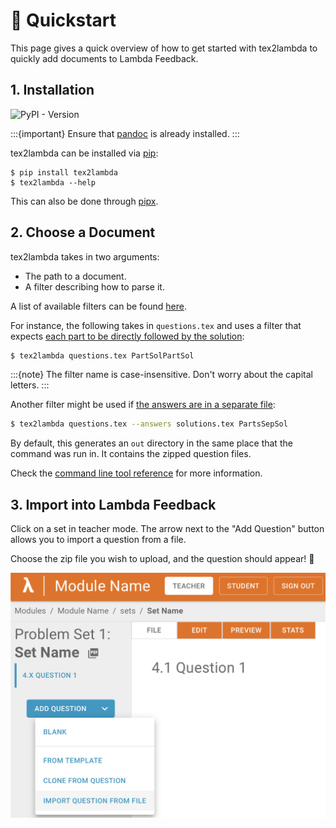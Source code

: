 # 🚀 Quickstart

This page gives a quick overview of how to get started with tex2lambda to quickly add documents to Lambda Feedback.

## 1. Installation

![PyPI - Version](https://img.shields.io/pypi/v/tex2lambda?logo=pypi&logoColor=white&color=blue)

:::{important}
Ensure that [pandoc](https://pandoc.org/installing.html) is already installed.
:::

tex2lambda can be installed via [pip](https://pip.pypa.io/en/stable/):

```shell
$ pip install tex2lambda
$ tex2lambda --help
```

This can also be done through [pipx](https://pypa.github.io/pipx/).

## 2. Choose a Document

tex2lambda takes in two arguments:

- The path to a document.
- A filter describing how to parse it.

A list of available filters can be found [here](filters/index).

For instance, the following takes in `questions.tex` and uses a filter that expects [each part to be directly followed by the solution](filters/_autosummary/PartSolPartSol):

```bash
$ tex2lambda questions.tex PartSolPartSol
```

:::{note}
The filter name is case-insensitive. Don't worry about the capital letters.
:::

Another filter might be used if [the answers are in a separate file](filters/_autosummary/PartsSepSol):

```bash
$ tex2lambda questions.tex --answers solutions.tex PartsSepSol
```

By default, this generates an `out` directory in the same place that the command was run in. It contains the zipped question files.

Check the [command line tool reference](reference/command-line) for more information.

## 3. Import into Lambda Feedback

Click on a set in teacher mode. The arrow next to the "Add Question" button allows you to import a question from a file.

Choose the zip file you wish to upload, and the question should appear! 🎉

![Importing Question from file in Teacher Mode](_static/images/import-teacher.png)
